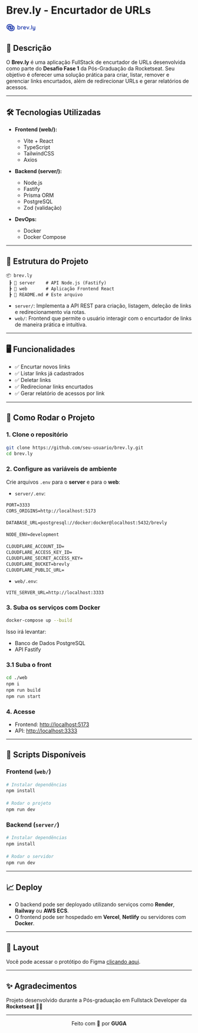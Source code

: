# Brev.ly - Encurtador de URLs

<img src="./web/public/logo.svg" alt="Brev.ly Logo" width="80" />

## 📖 Descrição

O **Brev.ly** é uma aplicação FullStack de encurtador de URLs desenvolvida como parte do **Desafio Fase 1** da Pós-Graduação da Rocketseat.
Seu objetivo é oferecer uma solução prática para criar, listar, remover e gerenciar links encurtados, além de redirecionar URLs e gerar relatórios de acessos.

---

## 🛠 Tecnologias Utilizadas

- **Frontend (web/):**

  - Vite + React
  - TypeScript
  - TailwindCSS
  - Axios
- **Backend (server/):**

  - Node.js
  - Fastify
  - Prisma ORM
  - PostgreSQL
  - Zod (validação)
- **DevOps:**

  - Docker
  - Docker Compose

---

## 📂 Estrutura do Projeto

```
📦 brev.ly
 ┣ 📂 server    # API Node.js (Fastify) 
 ┣ 📂 web       # Aplicação Frontend React
 ┣ 📜 README.md # Este arquivo
```

- `server/`: Implementa a API REST para criação, listagem, deleção de links e redirecionamento via rotas.
- `web/`: Frontend que permite o usuário interagir com o encurtador de links de maneira prática e intuitiva.

---

## 🖥️ Funcionalidades

- ✅ Encurtar novos links
- ✅ Listar links já cadastrados
- ✅ Deletar links
- ✅ Redirecionar links encurtados
- ✅ Gerar relatório de acessos por link

---

## 🚀 Como Rodar o Projeto

### 1. Clone o repositório

```bash
git clone https://github.com/seu-usuario/brev.ly.git
cd brev.ly
```

### 2. Configure as variáveis de ambiente

Crie arquivos `.env` para o **server** e para o **web**:

- `server/.env`:

```env
PORT=3333
CORS_ORIGINS=http://localhost:5173

DATABASE_URL=postgresql://docker:docker@localhost:5432/brevly

NODE_ENV=development

CLOUDFLARE_ACCOUNT_ID=
CLOUDFLARE_ACCESS_KEY_ID=
CLOUDFLARE_SECRET_ACCESS_KEY=
CLOUDFLARE_BUCKET=brevly
CLOUDFLARE_PUBLIC_URL=
```

- `web/.env`:

```env
VITE_SERVER_URL=http://localhost:3333
```

### 3. Suba os serviços com Docker

```bash
docker-compose up --build
```

Isso irá levantar:

- Banco de Dados PostgreSQL
- API Fastify


### 3.1 Suba o front

```bash
cd ./web
npm i 
npm run build
npm run start
```


### 4. Acesse

- Frontend: [http://localhost:5173](http://localhost:3000)
- API: [http://localhost:3333](http://localhost:3333)

---

## 🧪 Scripts Disponíveis

### Frontend (`web/`)

```bash
# Instalar dependências
npm install

# Rodar o projeto
npm run dev
```

### Backend (`server/`)

```bash
# Instalar dependências
npm install

# Rodar o servidor
npm run dev
```

---

## 📈 Deploy

- O backend pode ser deployado utilizando serviços como **Render**, **Railway** ou **AWS ECS**.
- O frontend pode ser hospedado em **Vercel**, **Netlify** ou servidores com **Docker**.

---

## 🎨 Layout

Você pode acessar o protótipo do Figma [clicando aqui](https://www.figma.com/community/file/1477335071553579816/encurtador-de-links).

---


## ✨ Agradecimentos

Projeto desenvolvido durante a Pós-graduação em Fullstack Developer da **Rocketseat** 🚀💜

---

<p align="center">
  Feito com 💜 por <strong>GUGA</strong>
</p>
